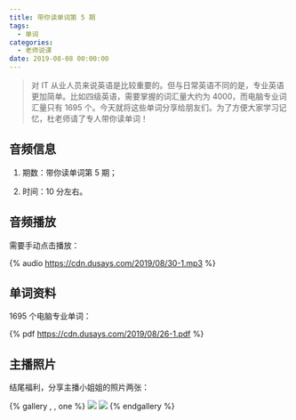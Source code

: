 ```yaml
---
title: 带你读单词第 5 期
tags:
  - 单词
categories:
  - 老师说课
date: 2019-08-08 00:00:00
---
```


> 对 IT 从业人员来说英语是比较重要的。但与日常英语不同的是，专业英语更加简单。比如四级英语，需要掌握的词汇量大约为 4000，而电脑专业词汇量只有 1695 个。今天就将这些单词分享给朋友们。为了方便大家学习记忆，杜老师请了专人带你读单词！

<!-- more -->

## 音频信息

1. 期数：带你读单词第 5 期；


2. 时间：10 分左右。

## 音频播放

需要手动点击播放：

{% audio https://cdn.dusays.com/2019/08/30-1.mp3 %}

## 单词资料

1695 个电脑专业单词：

{% pdf https://cdn.dusays.com/2019/08/26-1.pdf %}

## 主播照片

结尾福利，分享主播小姐姐的照片两张：

{% gallery , , one %}
![](https://cdn.dusays.com/2019/08/30-1.jpg/1)
![](https://cdn.dusays.com/2019/08/30-2.jpg/1)
{% endgallery %}